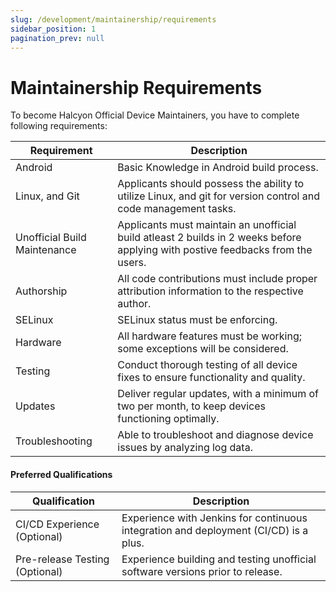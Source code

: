 ```yaml
---
slug: /development/maintainership/requirements
sidebar_position: 1
pagination_prev: null
---
```


# Maintainership Requirements
To become Halcyon Official Device Maintainers, you have to complete following requirements:

| **Requirement** | **Description** |
|---|---|
| Android | Basic Knowledge in Android build process. |
| Linux, and Git | Applicants should possess the ability to utilize Linux, and git for version control and code management tasks. |
| Unofficial Build Maintenance | Applicants must maintain an unofficial build atleast 2 builds in 2 weeks before applying with postive feedbacks from the users. |
| Authorship | All code contributions must include proper attribution information to the respective author. |
| SELinux | SELinux status must be enforcing. |
| Hardware | All hardware features must be working; some exceptions will be considered. | 
| Testing | Conduct thorough testing of all device fixes to ensure functionality and quality. |
| Updates | Deliver regular updates, with a minimum of two per month, to keep devices functioning optimally. |
| Troubleshooting | Able to troubleshoot and diagnose device issues by analyzing log data. |


#### Preferred Qualifications

| Qualification | Description |
|---|---|
| CI/CD Experience (Optional) | Experience with Jenkins for continuous integration and deployment (CI/CD) is a plus. |
| Pre-release Testing (Optional) | Experience building and testing unofficial software versions prior to release. |
